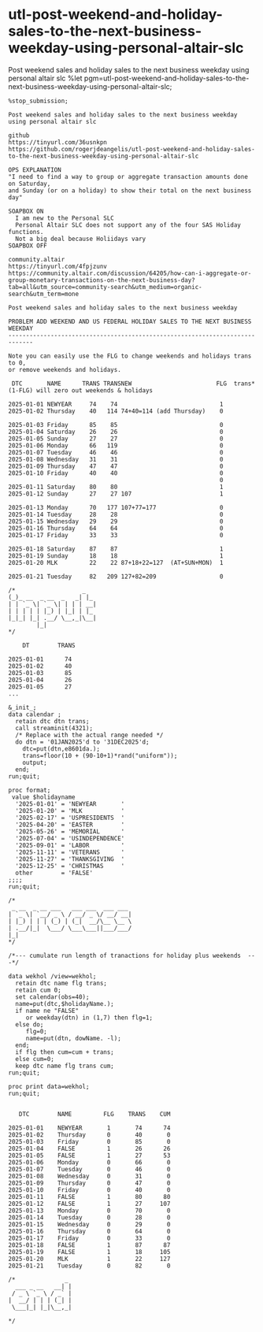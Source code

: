 # utl-post-weekend-and-holiday-sales-to-the-next-business-weekday-using-personal-altair-slc
Post weekend sales and holiday sales to the next business weekday using personal altair slc
    %let pgm=utl-post-weekend-and-holiday-sales-to-the-next-business-weekday-using-personal-altair-slc;

    %stop_submission;

    Post weekend sales and holiday sales to the next business weekday using personal altair slc

    github
    https://tinyurl.com/36usnkpn
    https://github.com/rogerjdeangelis/utl-post-weekend-and-holiday-sales-to-the-next-business-weekday-using-personal-altair-slc

    OPS EXPLANATION
    "I need to find a way to group or aggregate transaction amounts done on Saturday,
    and Sunday (or on a holiday) to show their total on the next business day"

    SOAPBOX ON
      I am new to the Personal SLC
      Personal Altair SLC does not support any of the four SAS Holiday functions.
      Not a big deal because Holiidays vary
    SOAPBOX OFF

    community.altair
    https://tinyurl.com/4fpjzunv
    https://community.altair.com/discussion/64205/how-can-i-aggregate-or-group-monetary-transactions-on-the-next-business-day?tab=all&utm_source=community-search&utm_medium=organic-search&utm_term=mone

    Post weekend sales and holiday sales to the next business weekday

    PROBLEM ADD WEEKEND AND US FEDERAL HOLIDAY SALES TO THE NEXT BUSINESS WEEKDAY
    -----------------------------------------------------------------------------

    Note you can easily use the FLG to change weekends and holidays trans to 0,
    or remove weekends and holidays.

     DTC       NAME      TRANS TRANSNEW                        FLG  trans*(1-FLG) will zero out weekends & holidays

    2025-01-01 NEWYEAR     74    74                             1
    2025-01-02 Thursday    40   114 74+40=114 (add Thursday)    0

    2025-01-03 Friday      85    85                             0
    2025-01-04 Saturday    26    26                             0
    2025-01-05 Sunday      27    27                             0
    2025-01-06 Monday      66   119                             0
    2025-01-07 Tuesday     46    46                             0
    2025-01-08 Wednesday   31    31                             0
    2025-01-09 Thursday    47    47                             0
    2025-01-10 Friday      40    40                             0
                                                                0
    2025-01-11 Saturday    80    80                             1
    2025-01-12 Sunday      27    27 107                         1

    2025-01-13 Monday      70   177 107+77=177                  0
    2025-01-14 Tuesday     28    28                             0
    2025-01-15 Wednesday   29    29                             0
    2025-01-16 Thursday    64    64                             0
    2025-01-17 Friday      33    33                             0

    2025-01-18 Saturday    87    87                             1
    2025-01-19 Sunday      18    18                             1
    2025-01-20 MLK         22    22 87+18+22=127  (AT+SUN+MON)  1

    2025-01-21 Tuesday     82   209 127+82=209                  0

    /*                   _
    (_)_ __  _ __  _   _| |_
    | | `_ \| `_ \| | | | __|
    | | | | | |_) | |_| | |_
    |_|_| |_| .__/ \__,_|\__|
            |_|
    */

        DT        TRANS

    2025-01-01      74
    2025-01-02      40
    2025-01-03      85
    2025-01-04      26
    2025-01-05      27
    ...

    &_init_;
    data calendar ;
      retain dtc dtn trans;
      call streaminit(4321);
      /* Replace with the actual range needed */
      do dtn = '01JAN2025'd to '31DEC2025'd;
        dtc=put(dtn,e8601da.);
        trans=floor(10 + (90-10+1)*rand("uniform"));
        output;
      end;
    run;quit;

    proc format;
     value $holidayname
      '2025-01-01' = 'NEWYEAR       '
      '2025-01-20' = 'MLK           '
      '2025-02-17' = 'USPRESIDENTS  '
      '2025-04-20' = 'EASTER        '
      '2025-05-26' = 'MEMORIAL      '
      '2025-07-04' = 'USINDEPENDENCE'
      '2025-09-01' = 'LABOR         '
      '2025-11-11' = 'VETERANS      '
      '2025-11-27' = 'THANKSGIVING  '
      '2025-12-25' = 'CHRISTMAS     '
      other        = 'FALSE'
    ;;;;
    run;quit;

    /*
     _ __  _ __ ___   ___ ___  ___ ___
    | `_ \| `__/ _ \ / __/ _ \/ __/ __|
    | |_) | | | (_) | (_|  __/\__ \__ \
    | .__/|_|  \___/ \___\___||___/___/
    |_|
    */

    /*--- cumulate run length of tranactions for holiday plus weekends  ---*/

    data wekhol /view=wekhol;
      retain dtc name flg trans;
      retain cum 0;
      set calendar(obs=40);
      name=put(dtc,$holidayName.);
      if name ne "FALSE"
         or weekday(dtn) in (1,7) then flg=1;
      else do;
         flg=0;
         name=put(dtn, dowName. -l);
      end;
      if flg then cum=cum + trans;
      else cum=0;
      keep dtc name flg trans cum;
    run;quit;

    proc print data=wekhol;
    run;quit;


       DTC        NAME         FLG    TRANS    CUM

    2025-01-01    NEWYEAR       1       74      74
    2025-01-02    Thursday      0       40       0
    2025-01-03    Friday        0       85       0
    2025-01-04    FALSE         1       26      26
    2025-01-05    FALSE         1       27      53
    2025-01-06    Monday        0       66       0
    2025-01-07    Tuesday       0       46       0
    2025-01-08    Wednesday     0       31       0
    2025-01-09    Thursday      0       47       0
    2025-01-10    Friday        0       40       0
    2025-01-11    FALSE         1       80      80
    2025-01-12    FALSE         1       27     107
    2025-01-13    Monday        0       70       0
    2025-01-14    Tuesday       0       28       0
    2025-01-15    Wednesday     0       29       0
    2025-01-16    Thursday      0       64       0
    2025-01-17    Friday        0       33       0
    2025-01-18    FALSE         1       87      87
    2025-01-19    FALSE         1       18     105
    2025-01-20    MLK           1       22     127
    2025-01-21    Tuesday       0       82       0

    /*              _
      ___ _ __   __| |
     / _ \ `_ \ / _` |
    |  __/ | | | (_| |
     \___|_| |_|\__,_|

    */
